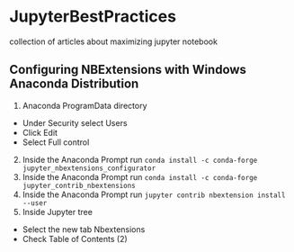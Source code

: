 # JupyterBestPractices
collection of articles about maximizing jupyter notebook

## Configuring NBExtensions with Windows Anaconda Distribution

1. Anaconda ProgramData directory
  - Under Security select Users
  - Click Edit
  - Select Full control
2. Inside the Anaconda Prompt run 
```conda install -c conda-forge jupyter_nbextensions_configurator```
3. Inside the Anaconda Prompt run 
```conda install -c conda-forge jupyter_contrib_nbextensions```
4. Inside the Anaconda Prompt run
```jupyter contrib nbextension install --user```
5. Inside Jupyter tree
  - Select the new tab Nbextensions 
  - Check Table of Contents (2)
